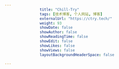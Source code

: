 ---
                title: "Chill-Try"
                tags: [技术博客, 个人网站, 博客]
                externalUrl: "https://ctry.tech/"
                weight: 93
                showDate: false
                showAuthor: false
                showReadingTime: false
                showEdit: false
                showLikes: false
                showViews: false
                layoutBackgroundHeaderSpace: false
                ---

